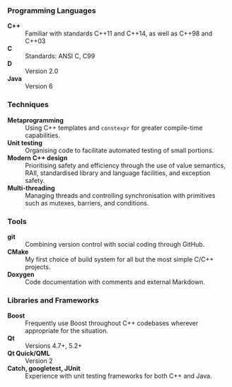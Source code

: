 <div class="pure-g">
    <div class="pure-u-1 pure-u-md-3-8">
        <h3>Programming Languages</h3>
        <dl>
            <dt><strong>C++</strong></dt><dd>Familiar with standards C++11 and C++14, as well as C++98 and C++03</dd>
            <dt><strong>C</strong></dt><dd>Standards: ANSI C, C99</dd>
            <dt><strong>D</strong></dt><dd>Version 2.0</dd>
            <dt><strong>Java</strong></dt><dd>Version 6</dd>
        </dl>
    </div>
    <div class="pure-u-1 pure-u-md-5-8">
        <h3>Techniques</h3>
        <dl>
            <dt><strong>Metaprogramming</strong></dt><dd>Using C++ templates and <code>constexpr</code> for greater compile-time capabilities.</dd>
            <dt><strong>Unit testing</strong></dt><dd>Organising code to facilitate automated testing of small portions.</dd>
            <dt><strong>Modern C++ design</strong></dt><dd>Prioritising safety and efficiency through the use of value semantics, RAII, standardised library and language facilities, and exception safety.</dd>
            <dt><strong>Multi-threading</strong></dt><dd>Managing threads and controlling synchronisation with primitives such as mutexes, barriers, and conditions.</dd>
        </dl>
    </div>
    <div class="pure-u-1 pure-u-md-3-8">
        <h3>Tools</h3>
        <dl>
            <dt><strong>git</strong></dt><dd>Combining version control with social coding through GitHub.</dd>
            <dt><strong>CMake</strong></dt><dd>My first choice of build system for all but the most simple C/C++ projects.</dd>
            <dt><strong>Doxygen</strong></dt><dd>Code documentation with comments and external Markdown.</dd>
        </dl>
    </div>
    <div class="pure-u-1 pure-u-md-5-8">
        <h3>Libraries and Frameworks</h3>
        <dl>
            <dt><strong>Boost</strong></dt><dd>Frequently use Boost throughout C++ codebases wherever appropriate for the situation.</dd>
            <dt><strong>Qt</strong></dt><dd>Versions 4.7+, 5.2+</dd>
            <dt><strong>Qt Quick/QML</strong></dt><dd>Version 2</dd>
            <dt><strong>Catch, googletest, JUnit</strong></dt><dd>Experience with unit testing frameworks for both C++ and Java.</dd>
        </dl>
    </div>
</div>
